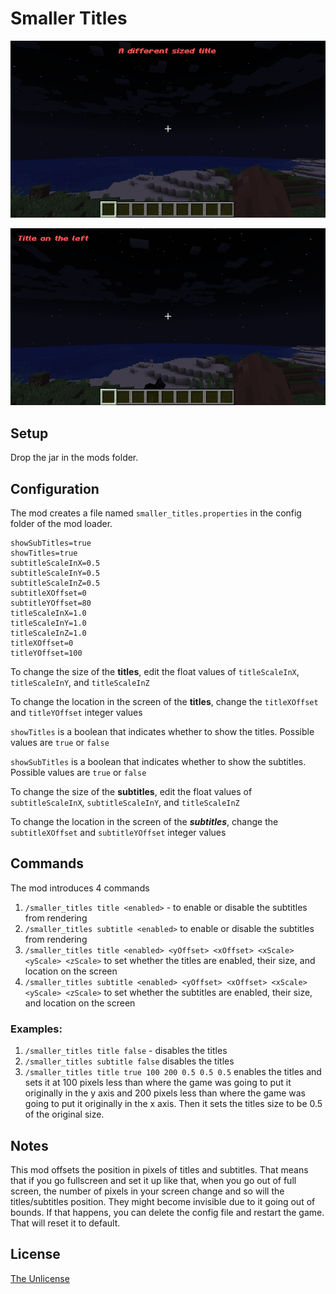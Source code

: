 # Smaller Titles

![Top Center Title](./screenshots/top_center_title.png)

![Top Left Title](./screenshots/left_title.png)

## Setup

Drop the jar in the mods folder.

## Configuration

The mod creates a file named `smaller_titles.properties` in the config folder of the mod loader.
```
showSubTitles=true
showTitles=true
subtitleScaleInX=0.5
subtitleScaleInY=0.5
subtitleScaleInZ=0.5
subtitleXOffset=0
subtitleYOffset=80
titleScaleInX=1.0
titleScaleInY=1.0
titleScaleInZ=1.0
titleXOffset=0
titleYOffset=100
```
To change the size of the **titles**, edit the float values of `titleScaleInX`, `titleScaleInY`, and `titleScaleInZ`

To change the location in the screen of the **titles**, change the `titleXOffset` and `titleYOffset` integer values

`showTitles` is a boolean that indicates whether to show the titles. Possible values are `true` or `false`

`showSubTitles` is a boolean that indicates whether to show the subtitles. Possible values are `true` or `false`

To change the size of the **subtitles**, edit the float values of `subtitleScaleInX`, `subtitleScaleInY`, and `titleScaleInZ`

To change the location in the screen of the **_subtitles_**, change the `subtitleXOffset` and `subtitleYOffset` integer values

## Commands
The mod introduces 4 commands
1. `/smaller_titles title <enabled>` - to enable or disable the subtitles from rendering
2. `/smaller_titles subtitle <enabled>` to enable or disable the subtitles from rendering
3. `/smaller_titles title <enabled> <yOffset> <xOffset> <xScale> <yScale> <zScale>` to set whether the titles are enabled, their size, and location on the screen
4. `/smaller_titles subtitle <enabled> <yOffset> <xOffset> <xScale> <yScale> <zScale>` to set whether the subtitles are enabled, their size, and location on the screen

### Examples:
1. `/smaller_titles title false` - disables the titles
2. `/smaller_titles subtitle false` disables the titles
3. `/smaller_titles title true 100 200 0.5 0.5 0.5` enables the titles and sets it at 100 pixels less than where the game was going to put it originally in the y axis 
and 200 pixels less than where the game was going to put it originally in the x axis.
Then it sets the titles size to be 0.5 of the original size.

## Notes
This mod offsets the position in pixels of titles and subtitles. That means that if you go fullscreen and set it up like that, when you go out of full screen, the number of pixels in your screen change and so will the titles/subtitles position. They might become invisible due to it going out of bounds.
If that happens, you can delete the config file and restart the game. That will reset it to default.
## License

[The Unlicense](https://unlicense.org/)